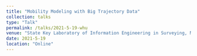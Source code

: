 ```yaml
---
title: "Mobility Modeling with Big Trajectory Data"
collection: talks
type: "Talk"
permalink: /talks/2021-5-19-whu
venue: "State Key Laboratory of Information Engineering in Surveying, Mapping and Remote Sensing, Wuhan University"
date: 2021-5-19
location: "Online"
---
```


